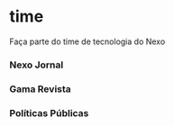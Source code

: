 # time
Faça parte do time de tecnologia do Nexo

### Nexo Jornal

<!-- NEXO_LIST:START -->
<!-- NEXO_LIST:END -->

### Gama Revista

<!-- GAMA_LIST:START -->
<!-- GAMA_LIST:END -->

### Políticas Públicas

<!-- PP_LIST:START -->
<!-- PP_LIST:END -->


